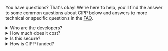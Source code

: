 <!-- markdownlint-disable-next-line MD041 -->
You have questions? That's okay! We're here to help, you'll find the answer to some common questions about CIPP below and answers to more technical or specific questions in the [FAQ](/docs/user/faq/).

<details><summary>Who are the developers?</summary>

We almost all work for Managed Service Providers (MSPs) who develop CIPP on a voluntary basis though some contributors may be paid to work on specific features or projects. The development team is led by:

* [Kelvin Tegelaar](https://www.cyberdrain.com)
* [Gavin Stone](https://www.gavsto.com)

You'll find details about other contributors [on GitHub](https://github.com/KelvinTegelaar/CIPP/graphs/contributors)

</details>

<details><summary>How much does it cost?</summary>

CIPP is free, open-source software and is available under the [AGPLv3 license](/docs/dev/licensing#agplv3). You need to provide your own hosting using Azure Static Web Apps and Azure Functions in order to run CIPP. Hosting on your own servers or using anything other than Azure is not supported.

You can, if you wish, donate to support CIPP [on GitHub](https://github.com/sponsors/KelvinTegelaar/), sponsors at certain levels can have CIPP hosted for them by Kelvin.

</details>

<details><summary>Is this secure?</summary>

CIPP is built from the ground up with security in mind. It is built with [Azure Functions](https://docs.microsoft.com/en-us/azure/azure-functions/functions-overview) and [Azure Static Web Apps](https://docs.microsoft.com/en-us/azure/static-web-apps/overview) and relies on the security provided by Azure Static Web Apps to handle authorization and authentication.

CIPP uses several automated code scanning tools to check for vulnerabilities and ensure that the code is as safe and secure as we can make it. You are free to audit the code (which you'll find in the GitHub repositories linked in the NavBar above) and report any issues you find.

Paid code security audits will be undertaken as funding allows. If you think you've found a security issue please see our [security policy](/docs/dev/security#policy) for information on how to let us know.

</details>

<details><summary>How is CIPP funded?</summary>

CIPP is funded by donations and time from our [sponsors](/sponsors) and [contributors](/contributors).

</details>
